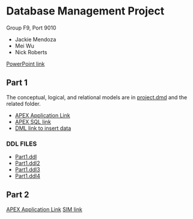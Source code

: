 # Database Management Project
Group F9, Port 9010
  * Jackie Mendoza
  * Mei Wu
  * Nick Roberts
 
[PowerPoint link](https://docs.google.com/presentation/d/1EQ0eNQ4pZudkONt1m6WmyIELxXc7XJ2gh4TH22WLNr0/edit?usp=sharing)

## Part 1
The conceptual, logical, and relational models are in [project.dmd](https://github.com/nickroberts404/F16F9-cs347-apex-app/blob/master/project.dmd) and the related folder.

* [APEX Application Link](https://apex.oracle.com/pls/apex/f?p=89954:1)
* [APEX SQL link](https://github.com/nickroberts404/F16F9-cs347-apex-app/blob/master/f89954.sql)
* [DML link to insert data](https://github.com/nickroberts404/F16F9-cs347-apex-app/blob/master/insert_data.dml)


### DDL FILES
 * [Part1.ddl](https://github.com/nickroberts404/F16F9-cs347-apex-app/blob/master/part1.ddl)
 * [Part1.ddl2](https://github.com/nickroberts404/F16F9-cs347-apex-app/blob/master/part1.ddl2)
 * [Part1.ddl3](https://github.com/nickroberts404/F16F9-cs347-apex-app/blob/master/part1.ddl3)
 * [Part1.ddl4](https://github.com/nickroberts404/F16F9-cs347-apex-app/blob/master/part1.ddl4)

## Part 2
[APEX Application Link](https://apex.oracle.com/pls/apex/f?p=106708:1)
[SIM link](https://github.com/nickroberts404/F16F9-cs347-apex-app/blob/master/part2.sim)
